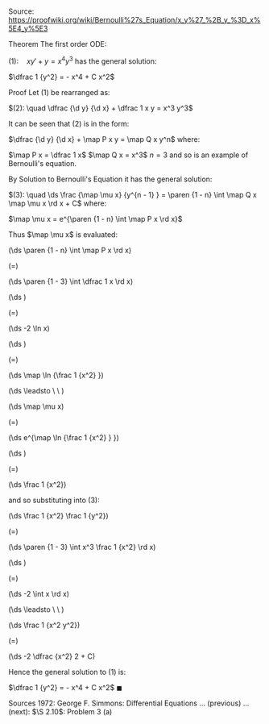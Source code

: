# 

Source: https://proofwiki.org/wiki/Bernoulli%27s_Equation/x_y%27_%2B_y_%3D_x%5E4_y%5E3

Theorem
The first order ODE:

$(1): \quad x y' + y = x^4 y^3$
has the general solution:

$\dfrac 1 {y^2} = - x^4 + C x^2$


Proof
Let $(1)$ be rearranged as:

$(2): \quad \dfrac {\d y} {\d x} + \dfrac 1 x y = x^3 y^3$

It can be seen that $(2)$ is in the form:

$\dfrac {\d y} {\d x} + \map P x y = \map Q x y^n$
where:

$\map P x = \dfrac 1 x$
$\map Q x = x^3$
$n = 3$
and so is an example of Bernoulli's equation.

By Solution to Bernoulli's Equation it has the general solution:

$(3): \quad \ds \frac {\map \mu x} {y^{n - 1} } = \paren {1 - n} \int \map Q x \map \mu x \rd x + C$
where:

$\map \mu x = e^{\paren {1 - n} \int \map P x \rd x}$

Thus $\map \mu x$ is evaluated:














\(\ds \paren {1 - n} \int \map P x \rd x\)

\(=\)







\(\ds \paren {1 - 3} \int \dfrac 1 x \rd x\)




















\(\ds \)

\(=\)







\(\ds -2 \ln x\)




















\(\ds \)

\(=\)







\(\ds \map \ln {\frac 1 {x^2} }\)














\(\ds \leadsto \ \ \)





\(\ds \map \mu x\)

\(=\)







\(\ds e^{\map \ln {\frac 1 {x^2} } }\)




















\(\ds \)

\(=\)







\(\ds \frac 1 {x^2}\)










and so substituting into $(3)$:














\(\ds \frac 1 {x^2} \frac 1 {y^2}\)

\(=\)







\(\ds \paren {1 - 3} \int x^3 \frac 1 {x^2} \rd x\)




















\(\ds \)

\(=\)







\(\ds -2 \int x \rd x\)














\(\ds \leadsto \ \ \)





\(\ds \frac 1 {x^2 y^2}\)

\(=\)







\(\ds -2 \dfrac {x^2} 2 + C\)










Hence the general solution to $(1)$ is:

$\dfrac 1 {y^2} = - x^4 + C x^2$
$\blacksquare$


Sources
1972: George F. Simmons: Differential Equations ... (previous) ... (next): $\S 2.10$: Problem $3 \ \text{(a)}$





